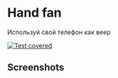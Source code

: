 # Hand fan
Используй свой телефон как веер

[![Test covered](https://github.com/asavan/veer/actions/workflows/static.yml/badge.svg)](https://github.com/asavan/veer/actions/workflows/static.yml)

## Screenshots
